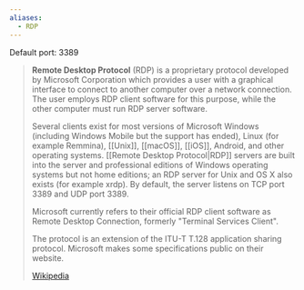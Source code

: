 ```yaml
---
aliases:
  - RDP
---
```

Default port: 3389

> **Remote Desktop Protocol** (RDP) is a proprietary protocol developed by Microsoft Corporation which provides a user with a graphical interface to connect to another computer over a network connection. The user employs RDP client software for this purpose, while the other computer must run RDP server software.
>
> Several clients exist for most versions of Microsoft Windows (including Windows Mobile but the support has ended), Linux (for example Remmina), [[Unix]], [[macOS]], [[iOS]], Android, and other operating systems. [[Remote Desktop Protocol|RDP]] servers are built into the server and professional editions of Windows operating systems but not home editions; an RDP server for Unix and OS X also exists (for example xrdp). By default, the server listens on TCP port 3389 and UDP port 3389.
>
> Microsoft currently refers to their official RDP client software as Remote Desktop Connection, formerly "Terminal Services Client".
>
> The protocol is an extension of the ITU-T T.128 application sharing protocol. Microsoft makes some specifications public on their website.
>
> [Wikipedia](https://en.wikipedia.org/wiki/Remote%20Desktop%20Protocol)
